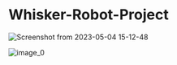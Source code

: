 # Whisker-Robot-Project


![Screenshot from 2023-05-04 15-12-48](https://user-images.githubusercontent.com/39700209/236318854-19b883a5-861f-48e9-bd5c-a984d1751342.png)



![image_0](https://user-images.githubusercontent.com/39700209/236319310-ef87984c-bbc2-4645-8a92-429ef181f9a2.jpg)